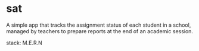 # sat
A simple app that tracks the assignment status of each student in a school, managed by teachers to prepare reports at the end of an academic session.

stack: M.E.R.N
